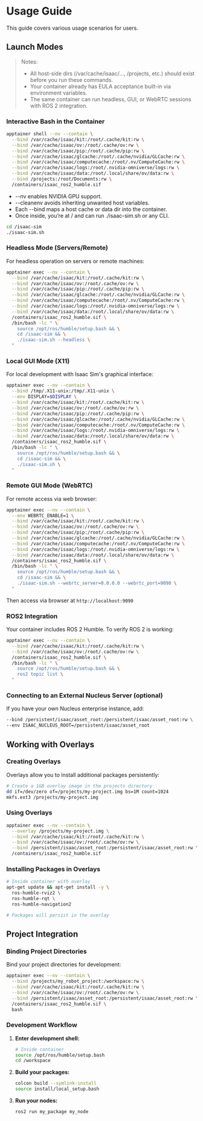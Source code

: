 # Usage Guide

This guide covers various usage scenarios for users.

## Launch Modes
> Notes:
> - All host-side dirs (/var/cache/isaac/..., /projects, etc.) should exist before you run these commands.
> - Your container already has EULA acceptance built-in via environment variables.
> - The same container can run headless, GUI, or WebRTC sessions with ROS 2 integration.

### Interactive Bash in the Container

```bash
apptainer shell --nv --contain \
  --bind /var/cache/isaac/kit:/root/.cache/kit:rw \
  --bind /var/cache/isaac/ov:/root/.cache/ov:rw \
  --bind /var/cache/isaac/pip:/root/.cache/pip:rw \
  --bind /var/cache/isaac/glcache:/root/.cache/nvidia/GLCache:rw \
  --bind /var/cache/isaac/computecache:/root/.nv/ComputeCache:rw \
  --bind /var/cache/isaac/logs:/root/.nvidia-omniverse/logs:rw \
  --bind /var/cache/isaac/data:/root/.local/share/ov/data:rw \
  --bind /projects:/root/Documents:rw \
  /containers/isaac_ros2_humble.sif
```
- --nv enables NVIDIA GPU support.
- --cleanenv avoids inheriting unwanted host variables.
- Each --bind maps a host cache or data dir into the container.
- Once inside, you’re at / and can run ./isaac-sim.sh or any CLI.

```bash
cd /isaac-sim
./isaac-sim.sh
```

### Headless Mode (Servers/Remote)

For headless operation on servers or remote machines:

```bash
apptainer exec --nv --contain \
  --bind /var/cache/isaac/kit:/root/.cache/kit:rw \
  --bind /var/cache/isaac/ov:/root/.cache/ov:rw \
  --bind /var/cache/isaac/pip:/root/.cache/pip:rw \
  --bind /var/cache/isaac/glcache:/root/.cache/nvidia/GLCache:rw \
  --bind /var/cache/isaac/computecache:/root/.nv/ComputeCache:rw \
  --bind /var/cache/isaac/logs:/root/.nvidia-omniverse/logs:rw \
  --bind /var/cache/isaac/data:/root/.local/share/ov/data:rw \
  /containers/isaac_ros2_humble.sif \
  /bin/bash -lc " \
    source /opt/ros/humble/setup.bash && \
    cd /isaac-sim && \
    ./isaac-sim.sh --headless \
  "
```

### Local GUI Mode (X11)

For local development with Isaac Sim's graphical interface:

```bash
apptainer exec --nv --contain \
  --bind /tmp/.X11-unix:/tmp/.X11-unix \
  --env DISPLAY=$DISPLAY \
  --bind /var/cache/isaac/kit:/root/.cache/kit:rw \
  --bind /var/cache/isaac/ov:/root/.cache/ov:rw \
  --bind /var/cache/isaac/pip:/root/.cache/pip:rw \
  --bind /var/cache/isaac/glcache:/root/.cache/nvidia/GLCache:rw \
  --bind /var/cache/isaac/computecache:/root/.nv/ComputeCache:rw \
  --bind /var/cache/isaac/logs:/root/.nvidia-omniverse/logs:rw \
  --bind /var/cache/isaac/data:/root/.local/share/ov/data:rw \
  /containers/isaac_ros2_humble.sif \
  /bin/bash -lc " \
    source /opt/ros/humble/setup.bash && \
    cd /isaac-sim && \
    ./isaac-sim.sh \
  "
```

### Remote GUI Mode (WebRTC)

For remote access via web browser:

```bash
apptainer exec --nv --contain \
  --env WEBRTC_ENABLE=1 \
  --bind /var/cache/isaac/kit:/root/.cache/kit:rw \
  --bind /var/cache/isaac/ov:/root/.cache/ov:rw \
  --bind /var/cache/isaac/pip:/root/.cache/pip:rw \
  --bind /var/cache/isaac/glcache:/root/.cache/nvidia/GLCache:rw \
  --bind /var/cache/isaac/computecache:/root/.nv/ComputeCache:rw \
  --bind /var/cache/isaac/logs:/root/.nvidia-omniverse/logs:rw \
  --bind /var/cache/isaac/data:/root/.local/share/ov/data:rw \
  /containers/isaac_ros2_humble.sif \
  /bin/bash -lc " \
    source /opt/ros/humble/setup.bash && \
    cd /isaac-sim && \
    ./isaac-sim.sh --webrtc_server=0.0.0.0 --webrtc_port=9090 \
  "
```

Then access via browser at `http://localhost:9090`

### ROS2 Integration
Your container includes ROS 2 Humble. To verify ROS 2 is working:
```bash
apptainer exec --nv --contain \
  --bind /var/cache/isaac/kit:/root/.cache/kit:rw \
  --bind /var/cache/isaac/ov:/root/.cache/ov:rw \
  /containers/isaac_ros2_humble.sif \
  /bin/bash -lc " \
    source /opt/ros/humble/setup.bash && \
    ros2 topic list \
  "
```

### Connecting to an External Nucleus Server (optional)
If you have your own Nucleus enterprise instance, add:
```bash
--bind /persistent/isaac/asset_root:/persistent/isaac/asset_root:rw \
--env ISAAC_NUCLEUS_ROOT=/persistent/isaac/asset_root
```
## Working with Overlays

### Creating Overlays

Overlays allow you to install additional packages persistently:

```bash
# Create a 1GB overlay image in the projects directory
dd if=/dev/zero of=/projects/my-project.img bs=1M count=1024
mkfs.ext3 /projects/my-project.img
```

### Using Overlays

```bash
apptainer exec --nv --contain \
  --overlay /projects/my-project.img \
  --bind /var/cache/isaac/kit:/root/.cache/kit:rw \
  --bind /var/cache/isaac/ov:/root/.cache/ov:rw \
  --bind /persistent/isaac/asset_root:/persistent/isaac/asset_root:rw \
  /containers/isaac_ros2_humble.sif
```

### Installing Packages in Overlays

```bash
# Inside container with overlay
apt-get update && apt-get install -y \
  ros-humble-rviz2 \
  ros-humble-rqt \
  ros-humble-navigation2

# Packages will persist in the overlay
```

## Project Integration

### Binding Project Directories

Bind your project directories for development:

```bash
apptainer exec --nv --contain \
  --bind /projects/my_robot_project:/workspace:rw \
  --bind /var/cache/isaac/kit:/root/.cache/kit:rw \
  --bind /var/cache/isaac/ov:/root/.cache/ov:rw \
  --bind /persistent/isaac/asset_root:/persistent/isaac/asset_root:rw \
  /containers/isaac_ros2_humble.sif \
  bash
```

### Development Workflow

1. **Enter development shell:**
   ```bash
   # Inside container
   source /opt/ros/humble/setup.bash
   cd /workspace
   ```

2. **Build your packages:**
   ```bash
   colcon build --symlink-install
   source install/local_setup.bash
   ```

3. **Run your nodes:**
   ```bash
   ros2 run my_package my_node
   ```

